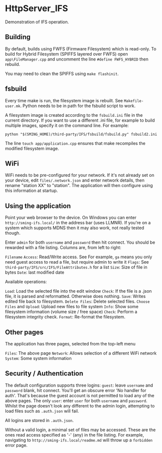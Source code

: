 # HttpServer_IFS

Demonstration of IFS operation.

## Building

By default, builds using FWFS (Firmware Filesystem) which is read-only. To build for Hybrid Filesystem (SPIFFS layered over FWFS) open `app\FileManager.cpp` and uncomment the line `#define FWFS_HYBRID` then rebuild.

You may need to clean the SPIFFS using `make flashinit`.

## fsbuild

Every time make is run, the filesystem image is rebuilt. See `Makefile-user.mk`.
Python needs to be in path for the fsbuild script to work.

A filesystem image is created according to the `fsbuild.ini` file in the current directory. If you want to use a different .ini file, for example to build multiple images, specify it on the command line. For example:

	python "$(SMING_HOME)/third-party/IFS/fsbuild/fsbuild.py" fsbuild2.ini

The line `touch app/application.cpp` ensures that make recompiles the modified filesystem image.	

## WiFi
WiFi needs to be pre-configured for your network. If it's not already set on your device, edit `files/.network.json` and enter network details, then rename "station XX" to "station". The application will then configure using this information at startup.

## Using the application

Point your web browser to the device. On Windows you can enter `http://sming-ifs.local/` in the address bar (uses LLMNR). If you're on a system which supports MDNS then it may also work, not really tested though.

Enter `admin` for both `username` and `password` then hit connect. You should be rewarded with a file listing. Columns are, from left to right:

`Filename`
`Access`: Read/Write access. See  For example, `ga` means you only need guest access to read a file, but require admin to write it
`Flags`: See `third-party/IFS/src/IFS/FileAttributes.h` for a list
`Size`: Size of file in bytes
`Date`: last modified date

Available operations:

`Load`: Load the selected file into the edit window
`Check`: If the file is a .json file, it is parsed and reformatted. Otherwise does nothing.
`Save`: Writes edited file back to filesystem.
`Delete Files`: Delete selected files.
`Choose Files` and `Upload`: Upload new files to file system
`Info`: Show some filesystem information (volume size / free space)
`Check`: Perform a filesystem integrity check.
`Format`: Re-format the filesystem.

## Other pages

The application has three pages, selected from the top-left menu

`Files`: The above page
`Network`: Allows selection of a different WiFi network
`System`: Some system information


## Security / Authentication

The default configuration supports three logins:
`guest`: leave `username` and `password` blank, hit connect. You'll get an obscure error 'No handler for auth'. That's because the guest account is not permitted to load any of the above pages. The only 
`user`: enter `user` for both `username` and `password`. Whilst the page doesn't look any different to the admin login, attempting to load files such as `.auth.json` will fail.

All logins are stored in `.auth.json`.

Without a valid login, a minimal set of files may be accessed. These are the ones read access specified as '-' (any) in the file listing. For example, navigating to `http://sming-ifs.local/readme.md` will throw up a `forbidden` error page.

  
